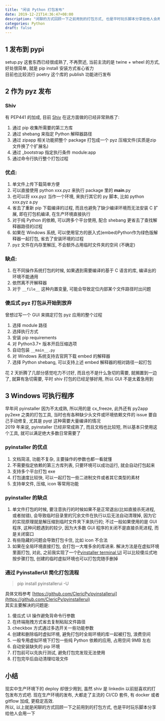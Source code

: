 ```yaml
---
title: "闲谈 Python 打包发布"
date: 2019-12-21T14:36:47+08:00
description: "闲聊的方式回顾一下之前用到的打包方式, 也是平时玩乐脚本分享给他人会用一下"
categories: Python
draft: false
---
```



## 1 发布到 pypi
setup.py 这套东西已经很成熟了, 不再赘述, 当前主流的是 twine + wheel 的方式, 好处很简单, 就是 pip install 安装方式省心省力<br />目前也比较流行 poetry 这个库的 publish 功能进行发布

## 2 作为 pyz 发布

### Shiv
有 PEP441 的加成, 目前 [Shiv](https://github.com/linkedin/shiv) 在这方面做的已经非常熟练了:

1. 通过 pip 收集所需要的第三方库
1. 通过 shebang 来指定 Python 解释器路径
1. 通过 zipapp 相关功能把整个 package 打包成一个 pyz 压缩文件(实质是zip文件换了个扩展名)
1. 通过 _bootstrap 指定执行条件 module:app
1. 通过命令行执行整个打包过程

### 优点:

1. 单文件上传下载简单方便
1. 可以直接使用 python xxx.pyz 来执行 package 里的 __main__.py
1. 也可以将 xxx.pyz 当作一个环境, 来执行其它的 py 脚本, 比如 python xxx.pyz a.py
1. 省去了重新 pip 下载编译的过程, 而且也避免了缺少编译环境而无法安装 C 扩展, 即在打包机编译, 在生产环境直接执行
1. 对于纯 Python 的依赖, 可以跨多个平台使用, 配合 shebang 更省去了查找解释器路径的过程
1. 如果在 Windows 系统, 可以使用官方的嵌入式(embed)Python作为绿色版解释器一起打包, 省去了安装环境的过程
1. pyz 文件在内存里解压, 不会额外占用临时文件夹的空间 (不确定)

### 缺点:

1. 在不同操作系统打包的时候, 如果遇到需要编译的基于 C 语言的库, 编译出的环境不能通用
1. 依然离不开解释器
1. 对于 `__file__` 这种内置变量, 可能会导致定位内部某个文件路径时出问题

### 傻瓜式 pyz 打包从开始到放弃
曾想过写一个 GUI 来搞定打包 pyz 应用的整个过程

1. 选择 module 路径
1. 选择执行方式
1. 安装 pip requirements
1. 对 Python3.7+ 版本开启压缩选项
1. 自动包装 `__main__.py` 
1. 对 Windows 系统支持去官网下载 embed 的解释器
1. 选择 Python shebang, 可以支持上述 embed 解释器的相对路径一起打包

花 2 天折腾了几部分感觉吃力不讨好, 而且也不是什么急切的需要, 就搁置到一边了, 就算有急切需要, 平时 shiv 打包的已经足够好用, 所以 GUI 不是太着急用到

## 3 Windows 可执行程序
早年间 pyinstaller 因为不太成熟, 所以用的是 cx_freeze, 此外还有 py2app py2exe 之类的打包工具, 当时也有各种缺少头文件或环境依赖文件的 issue 要自己手动修复, 尤其是 pyqt 这种需要大量编译的情况<br />2019 年来说, pyinstaller 已经非常成熟了, 而且文档也比较短, 所以基本只使用这个工具, 就可以满足绝大多数日常需要了

### pyinstaller 的优点

1. 文档简洁, 功能不复杂, 主要操作的参数也都一看就懂
1. 不需要指定依赖的第三方库列表, 只要环境可以成功运行, 就会自动打包起来
1. 支持多个平台打包 exe
1. 打包速度比较快, 可以一起打包一些二进制文件或者其它类型的素材
1. 支持单文件, 压缩, icon 等常用功能

### pyinstaller 的缺点

1. 单文件打包的时候, 要注意执行的时候如果不是正常退出(比如直接杀死进程, 或者抛错), 会导致临时目录里的冗余文件在执行以后无法自动清理掉, 因为它的实现原理就是解压缩到临时文件夹下来执行的; 不过一般如果使用的是 GUI 程序, 这种问题遇到的较少, 因为大多数 GUI 程序的关闭不是直接杀死进程, 而是关闭窗口
1. 有些隐藏的问题会导致打包卡住, 比如 icon 不合法
1. 如果在全局环境直接打包, 会打包一大堆多余的库进来. 解决方法是在虚拟环境里面打包, 对此, 之前我实现了一个[Pyinstaller terminal UI](https://github.com/ClericPy/pyinstallerui) 可以比较傻瓜式地按步骤打包, 创建的临时虚拟环境也可以打包完随手删掉

### 通过 PyinstallerUI 简化打包流程
> pip install pyinstallerui -U

具体文档参考 [https://github.com/ClericPy/pyinstallerui](https://github.com/ClericPy/pyinstallerui)<br />其实主要解决的问题是:

1. 傻瓜式 UI 操作避免背命令行参数
1. 在终端拖拽方式省去复制粘贴文件路径
1. checkbox 方式通过多选开关一些功能参数
1. 创建和删除临时虚拟环境, 避免打包时全局环境的库一起被打包, 浪费空间
  1. 一般专用虚拟环境下打包一些纯 Python 依赖的应用, 占用空间 9MB 左右
5. 自动安装缺失的 pip 环境
5. 打包前可以先执行测试, 避免打包完发现无法使用
5. 打包完毕后自动清理垃圾文件

## 小结
现实中生产环境下的 deploy 却很少用到, 虽然 shiv 是 linkedin 以前挺喜欢的打包发布方式吧. 现在生产环境的发布, 大都走了主流的 CI/CD 套件, 有 docker 或者 gitflow 加成, 更稳定高效.<br />所以, 以上就是闲聊的方式回顾一下之前用到的打包方式, 也是平时玩乐脚本分享给他人会用一下
